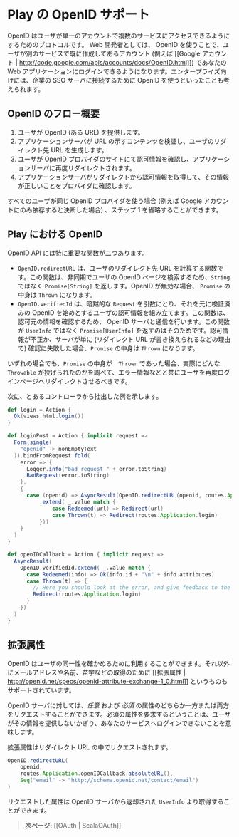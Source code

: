 <!-- translated -->
<!--
# OpenID Support in Play
-->
# Play の OpenID サポート

<!--
OpenID is a protocol for users to access several services with a single account. As a web developer, you can use OpenID to offer users a way to log in using an account they already have, such as their [[Google account | http://code.google.com/apis/accounts/docs/OpenID.html]]. In the enterprise, you may be able to use OpenID to connect to a company’s SSO server.
-->
OpenID はユーザが単一のアカウントで複数のサービスにアクセスできるようにするためのプロトコルです。 Web 開発者としては、 OpenID を使うことで、ユーザが別のサービスで既に作成してあるアカウント (例えば [[Google アカウント | http://code.google.com/apis/accounts/docs/OpenID.html]]) であなたの Web アプリケーションにログインできるようになります。エンタープライズ向けには、企業の SSO サーバに接続するために OpenID を使うといったことも考えられます。

<!--
## The OpenID flow in a nutshell
-->
## OpenID のフロー概要

<!--
1. The user gives you his OpenID (a URL).
2. Your server inspects the content behind the URL to produce a URL where you need to redirect the user.
3. The user confirms the authorization on his OpenID provider, and gets redirected back to your server.
4. Your server receives information from that redirect, and checks with the provider that the information is correct.
-->
1. ユーザが OpenID (ある URL) を提供します。
2. アプリケーションサーバが URL の示すコンテンツを検証し、ユーザのリダイレクト先 URL を生成します。
3. ユーザが OpenID プロバイダのサイトにて認可情報を確認し、アプリケーションサーバに再度リダイレクトされます。
4. アプリケーションサーバがリダイレクトから認可情報を取得して、その情報が正しいことをプロバイダに確認します。

<!--
Step 1 may be omitted if all your users are using the same OpenID provider (for example if you decide to rely completely on Google accounts).
-->
すべてのユーザが同じ OpenID プロバイダを使う場合 (例えば Google アカウントにのみ依存すると決断した場合) 、ステップ 1 を省略することができます。

<!--
## OpenID in Play
-->
## Play における OpenID

<!--
The OpenID API has two important functions:
-->
OpenID API には特に重要な関数が二つあります。

<!--
* `OpenID.redirectURL` calculates the URL where you should redirect the user. It involves fetching the user's OpenID page, this is why it returns a `Promise[String]` rather than a `String`. If the OpenID is invalid, the returned `Promise` will be a `Thrown`.
* `OpenID.verifiedId` needs an implicit `Request`, and inspects it to establish the user information, including his verified OpenID. It will do a call to the OpenID server to check the authenticity of the information, this is why it returns a `Promise[UserInfo]` rather than just `UserInfo`. If the information is not correct or if the server check is false (for example if the redirect URL has been forged), the returned `Promise` will be a `Thrown`.
-->
* `OpenID.redirectURL` は、ユーザのリダイレクト先 URL を計算する関数です。この関数は、非同期でユーザの OpenID ページを検索するため、`String` ではなく `Promise[String]` を返します。OpenID が無効な場合、 `Promise` の中身は `Thrown` になります。
* `OpenID.verifiedId` は、暗黙的な `Request` を引数にとり、それを元に検証済みの OpenID を始めとするユーザの認可情報を組み立てます。この関数は、認可元の情報を確認するため、 OpenID サーバと通信を行います。この関数が `UserInfo` ではなく `Promise[UserInfo]` を返すのはそのためです。認可情報が不正か、サーバが単に (リダイレクト URL が書き換えられるなどの理由で) 確認に失敗した場合、`Promise` の中身は `Thrown` になります。 

<!--
In any case, when the `Promise` you get is a `Thrown`, you should look at the `Throwable` and redirect back the user to the login page with relevant information.
-->
いずれの場合でも、`Promise` の中身が　`Thrown` であった場合、実際にどんな `Throwable` が投げられたのかを調べて、エラー情報などと共にユーザを再度ログインページへリダイレクトさせるべきです。

<!--
Here is an example of usage (from a controller):
-->
次に、とあるコントローラから抽出した例を示します。

```scala
def login = Action {
  Ok(views.html.login())
}

def loginPost = Action { implicit request =>
  Form(single(
    "openid" -> nonEmptyText
  )).bindFromRequest.fold(
    error => {
      Logger.info("bad request " + error.toString)
      BadRequest(error.toString)
    },
    {
      case (openid) => AsyncResult(OpenID.redirectURL(openid, routes.Application.openIDCallback.absoluteURL())
          .extend( _.value match {
              case Redeemed(url) => Redirect(url)
              case Thrown(t) => Redirect(routes.Application.login)
          }))
    }
  )
}

def openIDCallback = Action { implicit request =>
  AsyncResult(
    OpenID.verifiedId.extend( _.value match {
      case Redeemed(info) => Ok(info.id + "\n" + info.attributes)
      case Thrown(t) => {
        // Here you should look at the error, and give feedback to the user
        Redirect(routes.Application.login)
      }
    })
  )
}
```

<!--
## Extended Attributes
-->
## 拡張属性

<!--
The OpenID of a user gives you his identity. The protocol also supports getting [[extended attributes | http://openid.net/specs/openid-attribute-exchange-1_0.html]] such as the e-mail address, the first name, or the last name.
-->
OpenID はユーザの同一性を確かめるために利用することができます。それ以外にメールアドレスや名前、苗字などの取得のために [[拡張属性 | http://openid.net/specs/openid-attribute-exchange-1_0.html]] というものもサポートされています。

<!--
You may request *optional* attributes and/or *required* attributes from the OpenID server. Asking for required attributes means the user cannot login to your service if he doesn’t provides them.
-->
OpenID サーバに対しては、*任意* および *必須* の属性のどちらか一方または両方をリクエストすることができます。必須の属性を要求するということは、ユーザがその情報を提供しないかぎり、あなたのサービスへログインできないことを意味します。

<!--
Extended attributes are requested in the redirect URL:
-->
拡張属性はリダイレクト URL の中でリクエストされます。

```scala
OpenID.redirectURL(
    openid,
    routes.Application.openIDCallback.absoluteURL(),
    Seq("email" -> "http://schema.openid.net/contact/email")
)
```

<!--
Attributes will then be available in the `UserInfo` provided by the OpenID server.
-->
リクエストした属性は OpenID サーバから返却された `UserInfo` より取得することができます。

<!--
> **Next:** [[OAuth | ScalaOAuth]]
-->
> **次ページ:** [[OAuth | ScalaOAuth]]

